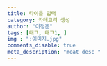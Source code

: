 ```yaml
---
title: 타이틀 입력
category: 카테고리 생성
author: "이정훈"
tags: [태그, 태그1, ]
img : ":이미지.jpg"
comments_disable: true
meta_description: "meat desc "
---
```

